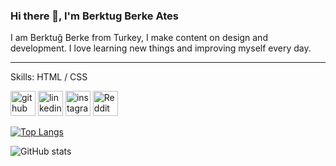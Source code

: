 ### Hi there 👋, I'm Berktug Berke Ates 

I am Berktuğ Berke from Turkey, I make content on design and development. I love learning new things and improving myself every day.

----------------------------------------

Skills:  HTML / CSS



[<img src='https://cdn.jsdelivr.net/npm/simple-icons@3.0.1/icons/github.svg' alt='github' height='40'>](https://github.com/berktugates)  [<img src='https://cdn.jsdelivr.net/npm/simple-icons@3.0.1/icons/linkedin.svg' alt='linkedin' height='40'>](https://www.linkedin.com/in/berktugates/)  [<img src='https://cdn.jsdelivr.net/npm/simple-icons@3.0.1/icons/instagram.svg' alt='instagram' height='40'>](https://www.instagram.com/berktugates/)  [<img src='https://cdn.jsdelivr.net/npm/simple-icons@3.0.1/icons/reddit.svg' alt='Reddit' height='40'>](https://www.reddit.com/user/berktugates)  

[![Top Langs](https://github-readme-stats.vercel.app/api/top-langs/?username=berktugates)](https://github.com/anuraghazra/github-readme-stats)

![GitHub stats](https://github-readme-stats.vercel.app/api?username=berktugates&show_icons=true)  

